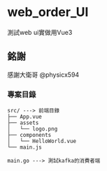 # web_order_UI

測試web ui實做用Vue3

## 銘謝

感謝大衛哥 @physicx594

### 專案目錄

```tree
src/ ---> 前端目錄
├── App.vue
├── assets
│   └── logo.png
├── components
│   └── HelloWorld.vue
└── main.js

main.go ---> 測試kafka的消費者端
```
